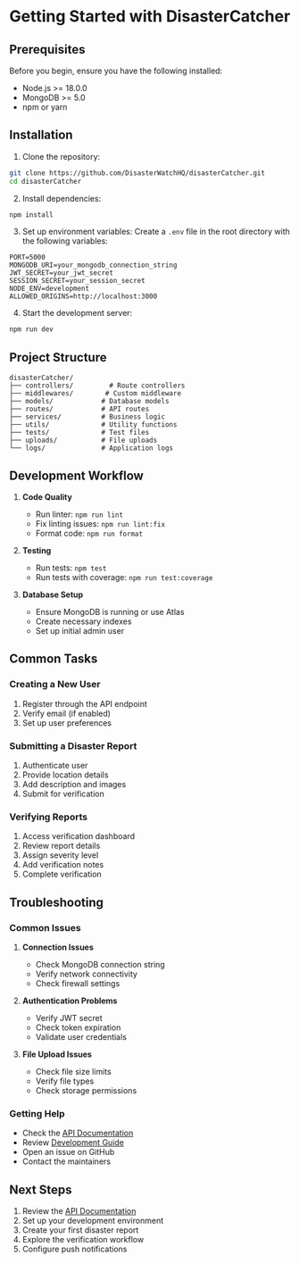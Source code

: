 # Getting Started with DisasterCatcher

## Prerequisites

Before you begin, ensure you have the following installed:

- Node.js >= 18.0.0
- MongoDB >= 5.0
- npm or yarn

## Installation

1. Clone the repository:

```bash
git clone https://github.com/DisasterWatchHQ/disasterCatcher.git
cd disasterCatcher
```

2. Install dependencies:

```bash
npm install
```

3. Set up environment variables:
   Create a `.env` file in the root directory with the following variables:

```env
PORT=5000
MONGODB_URI=your_mongodb_connection_string
JWT_SECRET=your_jwt_secret
SESSION_SECRET=your_session_secret
NODE_ENV=development
ALLOWED_ORIGINS=http://localhost:3000
```

4. Start the development server:

```bash
npm run dev
```

## Project Structure

```
disasterCatcher/
├── controllers/         # Route controllers
├── middlewares/        # Custom middleware
├── models/            # Database models
├── routes/            # API routes
├── services/          # Business logic
├── utils/             # Utility functions
├── tests/             # Test files
├── uploads/           # File uploads
└── logs/              # Application logs
```

## Development Workflow

1. **Code Quality**

   - Run linter: `npm run lint`
   - Fix linting issues: `npm run lint:fix`
   - Format code: `npm run format`

2. **Testing**

   - Run tests: `npm test`
   - Run tests with coverage: `npm run test:coverage`

3. **Database Setup**
   - Ensure MongoDB is running or use Atlas
   - Create necessary indexes
   - Set up initial admin user

## Common Tasks

### Creating a New User

1. Register through the API endpoint
2. Verify email (if enabled)
3. Set up user preferences

### Submitting a Disaster Report

1. Authenticate user
2. Provide location details
3. Add description and images
4. Submit for verification

### Verifying Reports

1. Access verification dashboard
2. Review report details
3. Assign severity level
4. Add verification notes
5. Complete verification

## Troubleshooting

### Common Issues

1. **Connection Issues**

   - Check MongoDB connection string
   - Verify network connectivity
   - Check firewall settings

2. **Authentication Problems**

   - Verify JWT secret
   - Check token expiration
   - Validate user credentials

3. **File Upload Issues**
   - Check file size limits
   - Verify file types
   - Check storage permissions

### Getting Help

- Check the [API Documentation](api.md)
- Review [Development Guide](development.md)
- Open an issue on GitHub
- Contact the maintainers

## Next Steps

1. Review the [API Documentation](api.md)
2. Set up your development environment
3. Create your first disaster report
4. Explore the verification workflow
5. Configure push notifications
